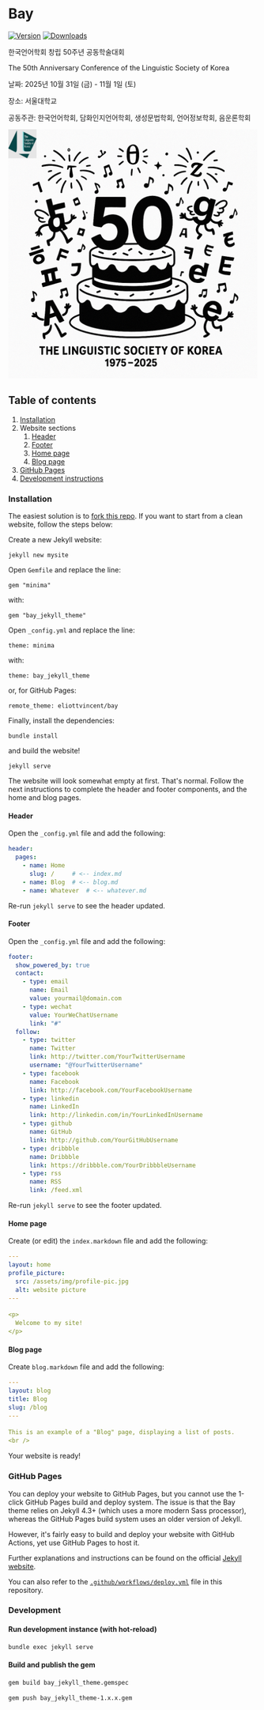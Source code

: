 # Bay

[![Version](https://img.shields.io/gem/v/bay_jekyll_theme)](https://rubygems.org/gems/bay_jekyll_theme)
[![Downloads](https://img.shields.io/gem/dt/bay_jekyll_theme)](https://rubygems.org/gems/bay_jekyll_theme)

한국언어학회 창립 50주년 공동학술대회

The 50th Anniversary Conference of the Linguistic Society of Korea




날짜: 2025년 10월 31일 (금) - 11월 1일 (토)

장소: 서울대학교

공동주관: 한국언어학회, 담화인지언어학회, 생성문법학회, 언어정보학회, 음운론학회


![](/50th_logo.png)

## Table of contents
1. [Installation](#installation)
2. Website sections
    1. [Header](#header)
    2. [Footer](#footer)
    3. [Home page](#home-page)
    4. [Blog page](#blog-page)
5. [GitHub Pages](#github-pages)
6. [Development instructions](#development)


### Installation


The easiest solution is to [fork this repo](https://github.com/eliottvincent/bay/fork).
If you want to start from a clean website, follow the steps below:

Create a new Jekyll website:
```
jekyll new mysite
```

Open `Gemfile` and replace the line:
```
gem "minima"
```
with:
```
gem "bay_jekyll_theme"
```

Open `_config.yml` and replace the line:
```
theme: minima
```
with:
```
theme: bay_jekyll_theme
```
or, for GitHub Pages:
```
remote_theme: eliottvincent/bay
```

Finally, install the dependencies:
```
bundle install
```

and build the website!
```
jekyll serve
```


The website will look somewhat empty at first. That's normal. Follow the next instructions to complete the header and footer components, and the home and blog pages.

#### Header
Open the `_config.yml` file and add the following:
```yml
header:
  pages:
    - name: Home
      slug: /     # <-- index.md
    - name: Blog  # <-- blog.md
    - name: Whatever  # <-- whatever.md
```
Re-run `jekyll serve` to see the header updated.

#### Footer
Open the `_config.yml` file and add the following:
```yml
footer:
  show_powered_by: true
  contact:
    - type: email
      name: Email
      value: yourmail@domain.com
    - type: wechat
      value: YourWeChatUsername
      link: "#"
  follow:
    - type: twitter
      name: Twitter
      link: http://twitter.com/YourTwitterUsername
      username: "@YourTwitterUsername"
    - type: facebook
      name: Facebook
      link: http://facebook.com/YourFacebookUsername
    - type: linkedin
      name: LinkedIn
      link: http://linkedin.com/in/YourLinkedInUsername
    - type: github
      name: GitHub
      link: http://github.com/YourGitHubUsername
    - type: dribbble
      name: Dribbble
      link: https://dribbble.com/YourDribbbleUsername
    - type: rss
      name: RSS
      link: /feed.xml
```
Re-run `jekyll serve` to see the footer updated.

#### Home page
Create (or edit) the `index.markdown` file and add the following:
```yml
---
layout: home
profile_picture:
  src: /assets/img/profile-pic.jpg
  alt: website picture
---

<p>
  Welcome to my site!
</p>
```

#### Blog page
Create `blog.markdown` file and add the following:
```yml
---
layout: blog
title: Blog
slug: /blog
---

This is an example of a "Blog" page, displaying a list of posts.
<br />
```


Your website is ready!


### GitHub Pages

You can deploy your website to GitHub Pages, but you cannot use the 1-click GitHub Pages build and deploy system. The issue is that the Bay theme relies on Jekyll 4.3+ (which uses a more modern Sass processor), whereas the GitHub Pages build system uses an older version of Jekyll.

However, it's fairly easy to build and deploy your website with GitHub Actions, yet use GitHub Pages to host it.

Further explanations and instructions can be found on the official [Jekyll website](https://jekyllrb.com/docs/continuous-integration/github-actions/).

You can also refer to the [`.github/workflows/deploy.yml`](https://github.com/eliottvincent/bay/blob/master/.github/workflows/deploy.yml) file in this repository.

### Development

#### Run development instance (with hot-reload)
```sh
bundle exec jekyll serve
```

#### Build and publish the gem
```sh
gem build bay_jekyll_theme.gemspec
```

```sh
gem push bay_jekyll_theme-1.x.x.gem
```
